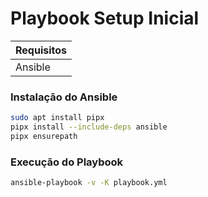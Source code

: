 # Playbook Setup Inicial

| Requisitos |
|------------|
| Ansible    |
 
 ### Instalação do Ansible
 ```bash
 sudo apt install pipx
 pipx install --include-deps ansible
 pipx ensurepath
 ```

### Execução do Playbook

```bash
ansible-playbook -v -K playbook.yml
```
